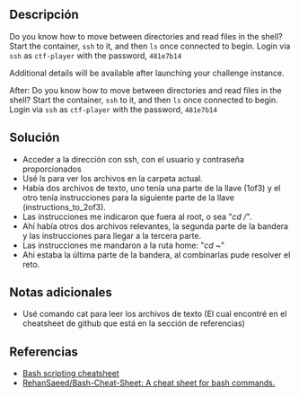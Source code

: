 ## Descripción
Do you know how to move between directories and read files in the shell? Start the container, `ssh` to it, and then `ls` once connected to begin. Login via `ssh` as `ctf-player` with the password, `481e7b14`

Additional details will be available after launching your challenge instance.

After:
Do you know how to move between directories and read files in the shell? Start the container, `ssh` to it, and then `ls` once connected to begin. Login via `ssh` as `ctf-player` with the password, `481e7b14`
## Solución
- Acceder a la dirección con ssh, con el usuario y contraseña proporcionados
- Usé ls para ver los archivos en la carpeta actual.
- Había dos archivos de texto, uno tenía una parte de la llave (1of3) y el otro tenía instrucciones para la siguiente parte de la llave (instructions_to_2of3).
- Las instrucciones me indicaron que fuera al root, o sea "*cd /*".
- Ahí había otros dos archivos relevantes, la segunda parte de la bandera y las instrucciones para llegar a la tercera parte.
- Las instrucciones me mandaron a la ruta home: "*cd  ~*" 
- Ahí estaba la última parte de la bandera, al combinarlas pude resolver el reto.
## Notas adicionales
- Usé comando cat para leer los archivos de texto (El cual encontré en el cheatsheet de github que está en la sección de referencias)
## Referencias
- [Bash scripting cheatsheet](https://devhints.io/bash)
- [RehanSaeed/Bash-Cheat-Sheet: A cheat sheet for bash commands.](https://github.com/RehanSaeed/Bash-Cheat-Sheet)